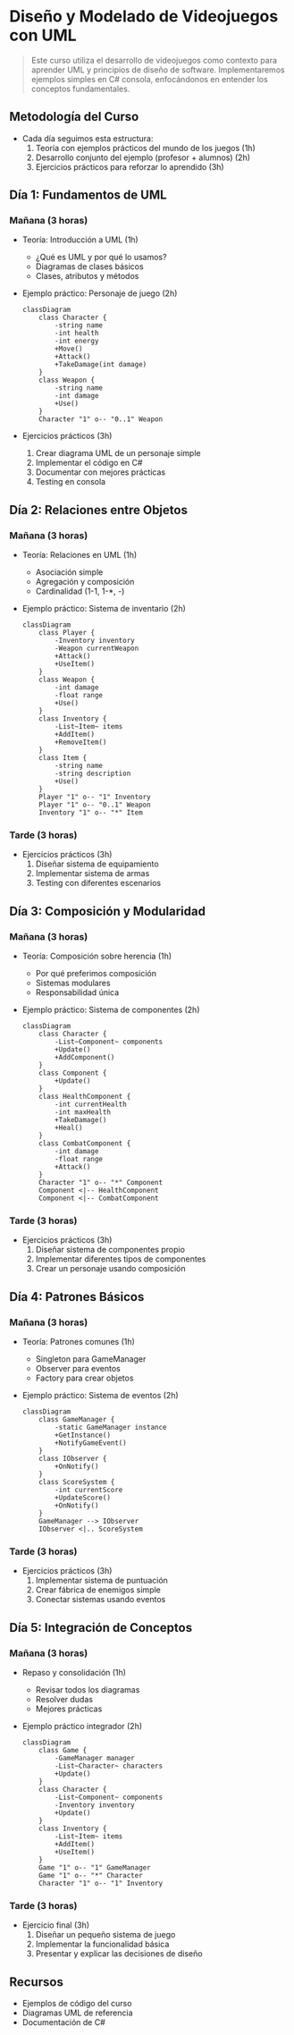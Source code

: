 # Diseño y Modelado de Videojuegos con UML

> Este curso utiliza el desarrollo de videojuegos como contexto para aprender UML y principios de diseño de software. 
Implementaremos ejemplos simples en C# consola, enfocándonos en entender los conceptos fundamentales.

## Metodología del Curso
- Cada día seguimos esta estructura:
  1. Teoría con ejemplos prácticos del mundo de los juegos (1h)
  2. Desarrollo conjunto del ejemplo (profesor + alumnos) (2h)
  3. Ejercicios prácticos para reforzar lo aprendido (3h)

## Día 1: Fundamentos de UML

### Mañana (3 horas)
- Teoría: Introducción a UML (1h)
  - ¿Qué es UML y por qué lo usamos?
  - Diagramas de clases básicos
  - Clases, atributos y métodos

- Ejemplo práctico: Personaje de juego (2h)
  ```mermaid
  classDiagram
      class Character {
          -string name
          -int health
          -int energy
          +Move()
          +Attack()
          +TakeDamage(int damage)
      }
      class Weapon {
          -string name
          -int damage
          +Use()
      }
      Character "1" o-- "0..1" Weapon
  ```


- Ejercicios prácticos (3h)
  1. Crear diagrama UML de un personaje simple
  2. Implementar el código en C#
  3. Documentar con mejores prácticas
  4. Testing en consola

## Día 2: Relaciones entre Objetos

### Mañana (3 horas)
- Teoría: Relaciones en UML (1h)
  - Asociación simple
  - Agregación y composición
  - Cardinalidad (1-1, 1-*, *-*)

- Ejemplo práctico: Sistema de inventario (2h)
  ```mermaid
  classDiagram
      class Player {
          -Inventory inventory
          -Weapon currentWeapon
          +Attack()
          +UseItem()
      }
      class Weapon {
          -int damage
          -float range
          +Use()
      }
      class Inventory {
          -List~Item~ items
          +AddItem()
          +RemoveItem()
      }
      class Item {
          -string name
          -string description
          +Use()
      }
      Player "1" o-- "1" Inventory
      Player "1" o-- "0..1" Weapon
      Inventory "1" o-- "*" Item
  ```

### Tarde (3 horas)
- Ejercicios prácticos (3h)
  1. Diseñar sistema de equipamiento
  2. Implementar sistema de armas
  3. Testing con diferentes escenarios

## Día 3: Composición y Modularidad

### Mañana (3 horas)
- Teoría: Composición sobre herencia (1h)
  - Por qué preferimos composición
  - Sistemas modulares
  - Responsabilidad única

- Ejemplo práctico: Sistema de componentes (2h)
  ```mermaid
  classDiagram
      class Character {
          -List~Component~ components
          +Update()
          +AddComponent()
      }
      class Component {
          +Update()
      }
      class HealthComponent {
          -int currentHealth
          -int maxHealth
          +TakeDamage()
          +Heal()
      }
      class CombatComponent {
          -int damage
          -float range
          +Attack()
      }
      Character "1" o-- "*" Component
      Component <|-- HealthComponent
      Component <|-- CombatComponent
  ```

### Tarde (3 horas)
- Ejercicios prácticos (3h)
  1. Diseñar sistema de componentes propio
  2. Implementar diferentes tipos de componentes
  3. Crear un personaje usando composición

## Día 4: Patrones Básicos

### Mañana (3 horas)
- Teoría: Patrones comunes (1h)
  - Singleton para GameManager
  - Observer para eventos
  - Factory para crear objetos

- Ejemplo práctico: Sistema de eventos (2h)
  ```mermaid
  classDiagram
      class GameManager {
          -static GameManager instance
          +GetInstance()
          +NotifyGameEvent()
      }
      class IObserver {
          +OnNotify()
      }
      class ScoreSystem {
          -int currentScore
          +UpdateScore()
          +OnNotify()
      }
      GameManager --> IObserver
      IObserver <|.. ScoreSystem
  ```

### Tarde (3 horas)
- Ejercicios prácticos (3h)
  1. Implementar sistema de puntuación
  2. Crear fábrica de enemigos simple
  3. Conectar sistemas usando eventos

## Día 5: Integración de Conceptos

### Mañana (3 horas)
- Repaso y consolidación (1h)
  - Revisar todos los diagramas
  - Resolver dudas
  - Mejores prácticas

- Ejemplo práctico integrador (2h)
  ```mermaid
  classDiagram
      class Game {
          -GameManager manager
          -List~Character~ characters
          +Update()
      }
      class Character {
          -List~Component~ components
          -Inventory inventory
          +Update()
      }
      class Inventory {
          -List~Item~ items
          +AddItem()
          +UseItem()
      }
      Game "1" o-- "1" GameManager
      Game "1" o-- "*" Character
      Character "1" o-- "1" Inventory
  ```

### Tarde (3 horas)
- Ejercicio final (3h)
  1. Diseñar un pequeño sistema de juego
  2. Implementar la funcionalidad básica
  3. Presentar y explicar las decisiones de diseño

## Recursos
- Ejemplos de código del curso
- Diagramas UML de referencia
- Documentación de C#
